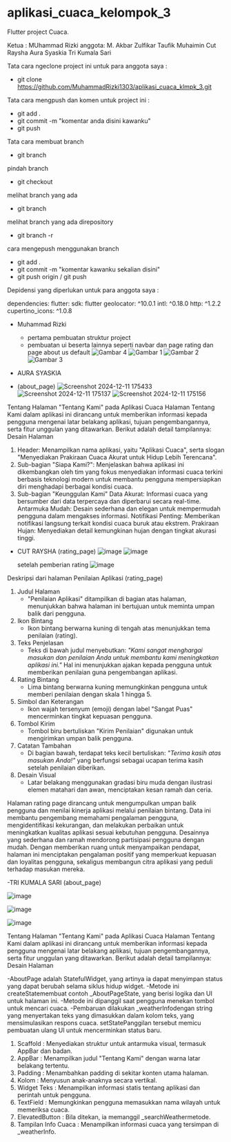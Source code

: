 # aplikasi_cuaca_kelompok_3

Flutter project Cuaca.

Ketua : MUhammad Rizki
anggota: M. Akbar Zulfikar
Taufik Muhaimin
Cut Raysha
Aura Syaskia
Tri Kumala Sari

Tata cara ngeclone project ini untuk para anggota saya :

- git clone https://github.com/MuhammadRizki1303/aplikasi_cuaca_klmpk_3.git

Tata cara mengpush dan komen untuk project ini :

- git add .
- git commit -m "komentar anda disini kawanku"
- git push

Tata cara membuat branch

- git branch <nama branch kalian>

pindah branch

- git checkout <nama branch kalia>

melihat branch yang ada

- git branch

melihat branch yang ada direpository

- git branch -r

cara mengepush menggunakan branch

- git add .
- git commit -m "komentar kawanku sekalian disini"
- git push origin <nama branch kalian> / git push <nama branch kalian>

Depidensi yang diperlukan untuk para anggota saya :

dependencies:
flutter:
sdk: flutter
geolocator: ^10.0.1
intl: ^0.18.0
http: ^1.2.2
cupertino_icons: ^1.0.8

- Muhammad Rizki

  - pertama pembuatan struktur project
  - pembuatan ui beserta lainnya seperti navbar dan page rating dan page about us default
    ![Gambar 4](images/image.png)
    ![Gambar 1](images/image-1.png)
    ![Gambar 2](images/image-2.png)
    ![Gambar 3](images/image-3.png)

- AURA SYASKIA
- (about_page)
  ![Screenshot 2024-12-11 175433](https://github.com/user-attachments/assets/c195c401-6fae-4f74-b7e4-3864dbb88259)
  ![Screenshot 2024-12-11 175137](https://github.com/user-attachments/assets/05612c32-0226-41e3-a7a9-d6e9c0764669)
  ![Screenshot 2024-12-11 175156](https://github.com/user-attachments/assets/29469552-270b-4fea-8f0e-b23667915c99)

Tentang Halaman "Tentang Kami" pada Aplikasi Cuaca
Halaman Tentang Kami dalam aplikasi ini dirancang untuk memberikan informasi kepada pengguna mengenai latar belakang aplikasi, tujuan pengembangannya, serta fitur unggulan yang ditawarkan. Berikut adalah detail tampilannya:
Desain Halaman

1. Header:
   Menampilkan nama aplikasi, yaitu "Aplikasi Cuaca", serta slogan "Menyediakan Prakiraan Cuaca Akurat untuk Hidup Lebih Terencana".
2. Sub-bagian "Siapa Kami?":
   Menjelaskan bahwa aplikasi ini dikembangkan oleh tim yang fokus menyediakan informasi cuaca terkini berbasis teknologi modern untuk membantu pengguna mempersiapkan diri menghadapi berbagai kondisi cuaca.
3. Sub-bagian "Keunggulan Kami"
   Data Akurat: Informasi cuaca yang bersumber dari data terpercaya dan diperbarui secara real-time.
   Antarmuka Mudah: Desain sederhana dan elegan untuk mempermudah pengguna dalam mengakses informasi.
   Notifikasi Penting: Memberikan notifikasi langsung terkait kondisi cuaca buruk atau ekstrem.
   Prakiraan Hujan: Menyediakan detail kemungkinan hujan dengan tingkat akurasi tinggi.

- CUT RAYSHA
  (rating_page)
  ![image](https://github.com/user-attachments/assets/681b0ae5-ac5e-4445-83ec-b8d7415f41f1)
  ![image](https://github.com/user-attachments/assets/5f763733-ff16-4baa-87bf-386d3c9dfda1)

  setelah pemberian rating
  ![image](https://github.com/user-attachments/assets/a9d24b26-a4da-4af5-926a-eb927f167389)

Deskripsi dari halaman Penilaian Aplikasi (rating_page)

1. Judul Halaman
   - "Penilaian Aplikasi" ditampilkan di bagian atas halaman, menunjukkan bahwa halaman ini bertujuan untuk meminta umpan balik dari pengguna.
2. Ikon Bintang
   - Ikon bintang berwarna kuning di tengah atas menunjukkan tema penilaian (rating).
3. Teks Penjelasan
   - Teks di bawah judul menyebutkan: _"Kami sangat menghargai masukan dan penilaian Anda untuk membantu kami meningkatkan aplikasi ini."_ Hal ini menunjukkan ajakan kepada pengguna untuk memberikan penilaian guna pengembangan aplikasi.
4. Rating Bintang
   - Lima bintang berwarna kuning memungkinkan pengguna untuk memberi penilaian dengan skala 1 hingga 5.
5. Simbol dan Keterangan
   - Ikon wajah tersenyum (emoji) dengan label "Sangat Puas" mencerminkan tingkat kepuasan pengguna.
6. Tombol Kirim
   - Tombol biru bertuliskan "Kirim Penilaian" digunakan untuk mengirimkan umpan balik pengguna.
7. Catatan Tambahan
   - Di bagian bawah, terdapat teks kecil bertuliskan: _"Terima kasih atas masukan Anda!"_ yang berfungsi sebagai ucapan terima kasih setelah penilaian diberikan.
8. Desain Visual
   - Latar belakang menggunakan gradasi biru muda dengan ilustrasi elemen matahari dan awan, menciptakan kesan ramah dan ceria.

Halaman rating page dirancang untuk mengumpulkan umpan balik pengguna dan menilai kinerja aplikasi melalui penilaian bintang. Data ini membantu pengembang memahami pengalaman pengguna, mengidentifikasi kekurangan, dan melakukan perbaikan untuk meningkatkan kualitas aplikasi sesuai kebutuhan pengguna. Desainnya yang sederhana dan ramah mendorong partisipasi pengguna dengan mudah. Dengan memberikan ruang untuk menyampaikan pendapat, halaman ini menciptakan pengalaman positif yang memperkuat kepuasan dan loyalitas pengguna, sekaligus membangun citra aplikasi yang peduli terhadap masukan mereka.

-TRI KUMALA SARI
(about_page)

![image](https://github.com/user-attachments/assets/d8c70a1d-edec-47ea-ab98-c02b27e0efc0)

![image](https://github.com/user-attachments/assets/258bd74f-af6e-484b-9e2c-386633fc1d63)

![image](https://github.com/user-attachments/assets/3ce0aa1c-7ab5-4981-ab07-e4d52fd34316)

Tentang Halaman "Tentang Kami" pada Aplikasi Cuaca
Halaman Tentang Kami dalam aplikasi ini dirancang untuk memberikan informasi kepada pengguna mengenai latar belakang aplikasi, tujuan pengembangannya, serta fitur unggulan yang ditawarkan. Berikut adalah detail tampilannya:
Desain Halaman

-AboutPage adalah StatefulWidget, yang artinya ia dapat menyimpan status yang dapat berubah selama siklus hidup widget.
-Metode ini createStatemembuat contoh \_AboutPageState, yang berisi logika dan UI untuk halaman ini.
-Metode ini dipanggil saat pengguna menekan tombol untuk mencari cuaca.
-Pembaruan dilakukan \_weatherInfodengan string yang menyertakan teks yang dimasukkan dalam kolom teks, yang mensimulasikan respons cuaca. setStatePanggilan tersebut memicu pembuatan ulang UI untuk mencerminkan status baru.

1. Scaffold : Menyediakan struktur untuk antarmuka visual, termasuk AppBar dan badan.
2. AppBar : Menampilkan judul "Tentang Kami" dengan warna latar belakang tertentu.
3. Padding : Menambahkan padding di sekitar konten utama halaman.
4. Kolom : Menyusun anak-anaknya secara vertikal.
5. Widget Teks : Menampilkan informasi statis tentang aplikasi dan perintah untuk pengguna.
6. TextField : Memungkinkan pengguna memasukkan nama wilayah untuk memeriksa cuaca.
7. ElevatedButton : Bila ditekan, ia memanggil \_searchWeathermetode.
8. Tampilan Info Cuaca : Menampilkan informasi cuaca yang tersimpan di \_weatherInfo.
